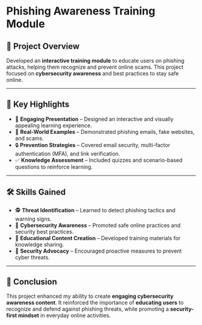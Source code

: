 # Phishing Awareness Training Module  

## 📌 Project Overview  
Developed an **interactive training module** to educate users on phishing attacks, helping them recognize and prevent online scams. This project focused on **cybersecurity awareness** and best practices to stay safe online.  

---

## 🔑 Key Highlights  
- 🎯 **Engaging Presentation** – Designed an interactive and visually appealing learning experience.  
- 🛑 **Real-World Examples** – Demonstrated phishing emails, fake websites, and scams.  
- 🔒 **Prevention Strategies** – Covered email security, multi-factor authentication (MFA), and link verification.  
- ✅ **Knowledge Assessment** – Included quizzes and scenario-based questions to reinforce learning.  

---

## 🛠 Skills Gained  
- 🕵️ **Threat Identification** – Learned to detect phishing tactics and warning signs.  
- 🔐 **Cybersecurity Awareness** – Promoted safe online practices and security best practices.  
- 📝 **Educational Content Creation** – Developed training materials for knowledge sharing.  
- 📢 **Security Advocacy** – Encouraged proactive measures to prevent cyber threats.  

---

## 🏁 Conclusion  
This project enhanced my ability to create **engaging cybersecurity awareness content**. It reinforced the importance of **educating users** to recognize and defend against phishing threats, while promoting a **security-first mindset** in everyday online activities.  
